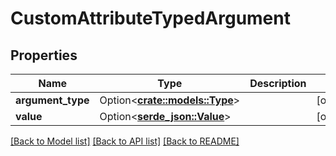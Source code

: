 # CustomAttributeTypedArgument

## Properties

Name | Type | Description | Notes
------------ | ------------- | ------------- | -------------
**argument_type** | Option<[**crate::models::Type**](Type.md)> |  | [optional]
**value** | Option<[**serde_json::Value**](.md)> |  | [optional]

[[Back to Model list]](../README.md#documentation-for-models) [[Back to API list]](../README.md#documentation-for-api-endpoints) [[Back to README]](../README.md)


